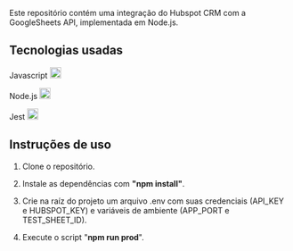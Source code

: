 
Este repositório contém uma integração do Hubspot CRM com a GoogleSheets API, implementada em Node.js.


## Tecnologias usadas
Javascript <img height="20" src="https://user-images.githubusercontent.com/25181517/117447155-6a868a00-af3d-11eb-9cfe-245df15c9f3f.png" alt="JavaScript" title="JavaScript" />

Node.js <img height="20" src="https://user-images.githubusercontent.com/25181517/183568594-85e280a7-0d7e-4d1a-9028-c8c2209e073c.png" alt="Node.js" title="Node.js" />

Jest <img height="20" src="https://user-images.githubusercontent.com/25181517/187955005-f4ca6f1a-e727-497b-b81b-93fb9726268e.png" alt="Jest" title="Jest" />


## Instruções de uso

 1. Clone o repositório.

 2. Instale as dependências com **"npm install"**.

 3. Crie na raíz do projeto um arquivo .env com suas credenciais (API_KEY e HUBSPOT_KEY) e variáveis de ambiente (APP_PORT e TEST_SHEET_ID).
 
 4. Execute o script "**npm run prod**".
 